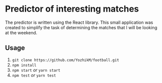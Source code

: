 # Predictor of interesting matches

The predictor is written using the React library. This small application was created to simplify the task of determining the matches that I will be looking at the weekend.

## Usage

1. `git clone https://github.com/YozhikM/football.git`
2. `npm install`
3. `npm start` *or* `yarn start`
4. `npm test` *or* `yarn test`
